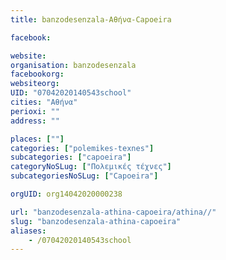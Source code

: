 ```yaml
---
title: banzodesenzala-Αθήνα-Capoeira

facebook:

website:
organisation: banzodesenzala
facebookorg:
websiteorg:
UID: "07042020140543school"
cities: "Αθήνα"
perioxi: ""
address: ""

places: [""]
categories: ["polemikes-texnes"]
subcategories: ["capoeira"]
categoryNoSLug: ["Πολεμικές τέχνες"]
subcategoriesNoSLug: ["Capoeira"]

orgUID: org14042020000238

url: "banzodesenzala-athina-capoeira/athina//"
slug: "banzodesenzala-athina-capoeira"
aliases:
    - /07042020140543school
---
```





